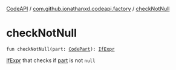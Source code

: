 [CodeAPI](../index.md) / [com.github.jonathanxd.codeapi.factory](index.md) / [checkNotNull](.)

# checkNotNull

`fun checkNotNull(part: `[`CodePart`](../com.github.jonathanxd.codeapi/-code-part/index.md)`): `[`IfExpr`](../com.github.jonathanxd.codeapi.base/-if-expr/index.md)

[IfExpr](../com.github.jonathanxd.codeapi.base/-if-expr/index.md) that checks if [part](check-not-null.md#com.github.jonathanxd.codeapi.factory$checkNotNull(com.github.jonathanxd.codeapi.CodePart)/part) is not `null`

